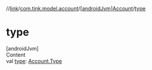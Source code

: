 //[link](../../index.md)/[com.tink.model.account](../index.md)/[[androidJvm]Account](index.md)/[type](type.md)



# type  
[androidJvm]  
Content  
val [type](type.md): [Account.Type](-type/index.md)  



